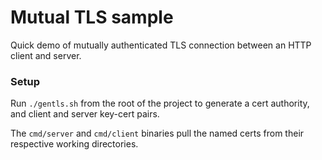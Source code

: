 # Mutual TLS sample
Quick demo of mutually authenticated TLS connection between an HTTP client and server.

### Setup
Run `./gentls.sh` from the root of the project to generate a cert authority, and client and server key-cert pairs.

The `cmd/server` and `cmd/client` binaries pull the named certs from their respective working directories.